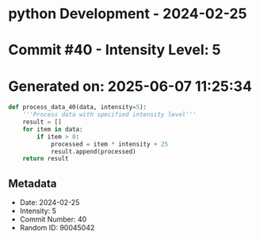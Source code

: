 ﻿# python Development - 2024-02-25
# Commit #40 - Intensity Level: 5
# Generated on: 2025-06-07 11:25:34
```python
def process_data_40(data, intensity=5):
    '''Process data with specified intensity level'''
    result = []
    for item in data:
        if item > 0:
            processed = item * intensity + 25
            result.append(processed)
    return result
```
## Metadata
- Date: 2024-02-25
- Intensity: 5
- Commit Number: 40
- Random ID: 90045042
